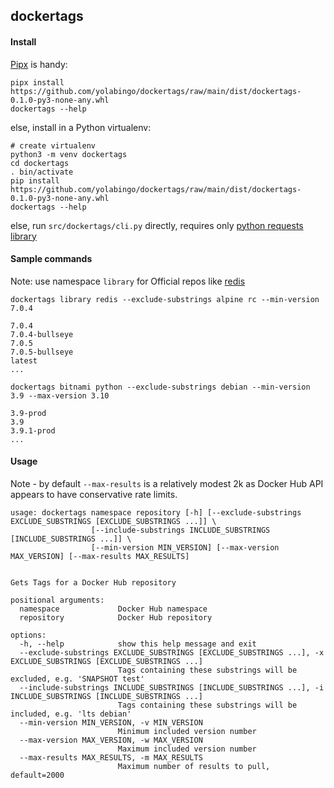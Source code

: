 ## dockertags

#### Install
[Pipx](https://pypa.github.io/pipx/) is handy:
```
pipx install https://github.com/yolabingo/dockertags/raw/main/dist/dockertags-0.1.0-py3-none-any.whl
dockertags --help
```
else, install in a Python virtualenv:
```
# create virtualenv
python3 -m venv dockertags
cd dockertags 
. bin/activate
pip install https://github.com/yolabingo/dockertags/raw/main/dist/dockertags-0.1.0-py3-none-any.whl
dockertags --help
```
else, run `src/dockertags/cli.py` directly, requires only [python requests library](https://requests.readthedocs.io/en/latest/)

#### Sample commands
Note: use namespace `library` for Official repos like [redis](https://hub.docker.com/_/redis)

`dockertags library redis --exclude-substrings alpine rc --min-version 7.0.4`
```
7.0.4
7.0.4-bullseye
7.0.5
7.0.5-bullseye
latest
...
```
`dockertags bitnami python --exclude-substrings debian --min-version 3.9 --max-version 3.10`
```
3.9-prod
3.9
3.9.1-prod
...
```
#### Usage
Note - by default `--max-results` is a relatively modest 2k as Docker Hub API appears to have conservative rate limits.

```
usage: dockertags namespace repository [-h] [--exclude-substrings EXCLUDE_SUBSTRINGS [EXCLUDE_SUBSTRINGS ...]] \ 
                  [--include-substrings INCLUDE_SUBSTRINGS [INCLUDE_SUBSTRINGS ...]] \
                  [--min-version MIN_VERSION] [--max-version MAX_VERSION] [--max-results MAX_RESULTS]
                    

Gets Tags for a Docker Hub repository

positional arguments:
  namespace             Docker Hub namespace
  repository            Docker Hub repository

options:
  -h, --help            show this help message and exit
  --exclude-substrings EXCLUDE_SUBSTRINGS [EXCLUDE_SUBSTRINGS ...], -x EXCLUDE_SUBSTRINGS [EXCLUDE_SUBSTRINGS ...]
                        Tags containing these substrings will be excluded, e.g. 'SNAPSHOT test'
  --include-substrings INCLUDE_SUBSTRINGS [INCLUDE_SUBSTRINGS ...], -i INCLUDE_SUBSTRINGS [INCLUDE_SUBSTRINGS ...]
                        Tags containing these substrings will be included, e.g. 'lts debian'
  --min-version MIN_VERSION, -v MIN_VERSION
                        Minimum included version number
  --max-version MAX_VERSION, -w MAX_VERSION
                        Maximum included version number
  --max-results MAX_RESULTS, -m MAX_RESULTS
                        Maximum number of results to pull, default=2000
```

